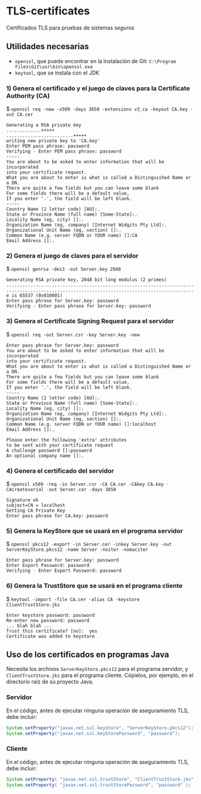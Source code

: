 # TLS-certificates
Certificados TLS para pruebas de sistemas *seguros*

## Utilidades necesarias
- `openssl`, que puede encontrar en la instalación de Git: `C:\Program Files\Git\usr\bin\openssl.exe`
- `keytool`, que se instala con el JDK
### 1) Genera el certificado y el juego de claves para la Certificate Authority (CA)
$ `openssl req -new -x509 -days 3650 -extensions v3_ca -keyout CA.key -out CA.cer`

```
Generating a RSA private key
.............+++++
.........................+++++
writing new private key to 'CA.key'
Enter PEM pass phrase: password
Verifying - Enter PEM pass phrase: password
-----
You are about to be asked to enter information that will be incorporated
into your certificate request.
What you are about to enter is what is called a Distinguished Name or a DN.
There are quite a few fields but you can leave some blank
For some fields there will be a default value,
If you enter '.', the field will be left blank.
-----
Country Name (2 letter code) [AU]:.
State or Province Name (full name) [Some-State]:.
Locality Name (eg, city) []:.
Organization Name (eg, company) [Internet Widgits Pty Ltd]:.
Organizational Unit Name (eg, section) []:.
Common Name (e.g. server FQDN or YOUR name) []:CA
Email Address []:.
```

### 2) Genera el juego de claves para el servidor
$ `openssl genrsa -des3 -out Server.key 2048`
```
Generating RSA private key, 2048 bit long modulus (2 primes)
..........................................................................+++++
..........................................................................+++++
e is 65537 (0x010001)
Enter pass phrase for Server.key: password
Verifying - Enter pass phrase for Server.key: password
```
### 3) Genera el Certificate Signing Request para el servidor
$ `openssl req -out Server.csr -key Server.key -new`
```
Enter pass phrase for Server.key: password
You are about to be asked to enter information that will be incorporated
into your certificate request.
What you are about to enter is what is called a Distinguished Name or a DN.
There are quite a few fields but you can leave some blank
For some fields there will be a default value,
If you enter '.', the field will be left blank.
-----
Country Name (2 letter code) [AU]:.
State or Province Name (full name) [Some-State]:.
Locality Name (eg, city) []:.
Organization Name (eg, company) [Internet Widgits Pty Ltd]:.
Organizational Unit Name (eg, section) []:.
Common Name (e.g. server FQDN or YOUR name) []:localhost
Email Address []:.

Please enter the following 'extra' attributes
to be sent with your certificate request
A challenge password []:password
An optional company name []:.
```
### 4) Genera el certificado del servidor
$ `openssl x509 -req -in Server.csr -CA CA.cer -CAkey CA.key -CAcreateserial -out Server.cer -days 3650`
```
Signature ok
subject=CN = localhost
Getting CA Private Key
Enter pass phrase for CA.key: password
```
### 5) Genera la KeyStore que se usará en el programa servidor
$ `openssl pkcs12 -export -in Server.cer -inkey Server.key -out ServerKeyStore.pkcs12 -name Server -noiter -nomaciter`
```
Enter pass phrase for Server.key: password
Enter Export Password: password
Verifying - Enter Export Password: password
```
### 6) Genera la TrustStore que se usará en el programa cliente
$ `keytool -import -file CA.cer -alias CA -keystore ClientTrustStore.jks`
```
Enter keystore password: password
Re-enter new password: password
... blah blah ...
Trust this certificate? [no]:  yes
Certificate was added to keystore
```
## Uso de los certificados en programas Java
Necesita los archivos `ServerKeyStore.pkcs12` para el programa servidor, y `ClientTrustStore.jks` para el programa cliente. Cópielos, por ejemplo, en el directorio raíz de su proyecto Java.
### Servidor
En el código, antes de ejecutar ninguna operación de aseguramiento TLS, debe incluir:
```java
System.setProperty("javax.net.ssl.keyStore", "ServerKeyStore.pkcs12");
System.setProperty("javax.net.ssl.keyStorePassword", "password");	
```
### Cliente
En el código, antes de ejecutar ninguna operación de aseguramiento TLS, debe incluir:
```java
System.setProperty( "javax.net.ssl.trustStore", "ClientTrustStore.jks" );
System.setProperty( "javax.net.ssl.trustStorePassword", "password" );
```
